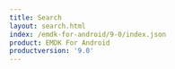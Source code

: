 ```yaml
---
title: Search
layout: search.html
index: /emdk-for-android/9-0/index.json
product: EMDK For Android
productversion: '9.0'
---
```



















